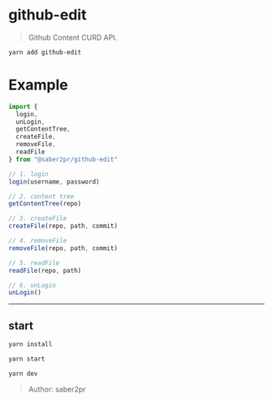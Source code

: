 # github-edit

> Github Content CURD API.

```bash
yarn add github-edit
```

# Example

```ts
import {
  login,
  unLogin,
  getContentTree,
  createFile,
  removeFile,
  readFile
} from "@saber2pr/github-edit"

// 1. login
login(username, password)

// 2. content tree
getContentTree(repo)

// 3. createFile
createFile(repo, path, commit)

// 4. removeFile
removeFile(repo, path, commit)

// 5. readFile
readFile(repo, path)

// 6. unLogin
unLogin()
```

---

## start

```bash
yarn install
```

```bash
yarn start

yarn dev
```

> Author: saber2pr
